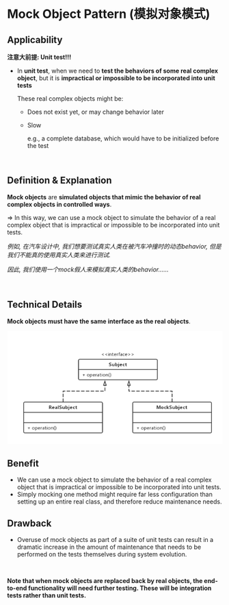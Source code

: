 # Mock Object Pattern (模拟对象模式)

## Applicability

**注意大前提: Unit test!!!**

* In **unit test**, when we need to **test the behaviors of some real complex object**, but it is **impractical or impossible to be incorporated into unit tests**

  These real complex objects might be:

  * Does not exist yet, or may change behavior later

  * Slow

    e.g., a complete database, which would have to be initialized before the test

<br>

## Definition & Explanation

**Mock objects** are **simulated objects that mimic the behavior of real complex objects in controlled ways**.

=> In this way, we can use a mock object to simulate the behavior of a real complex object that is impractical or impossible to be incorporated into unit tests.

*例如, 在汽车设计中, 我们想要测试真实人类在被汽车冲撞时的动态behavior, 但是我们不能真的使用真实人类来进行测试.*

*因此, 我们使用一个mock假人来模拟真实人类的behavior......*

<br>

## Technical Details

**Mock objects must have the same interface as the real objects**.

<img src="https://github.com/Ziang-Lu/Design-Patterns/blob/master/Other%20Patterns/Mock%20Object%20Pattern/mock_object_pattern.png?raw=true">

<br>

## Benefit

* We can use a mock object to simulate the behavior of a real complex object that is impractical or impossible to be incorporated into unit tests.
* Simply mocking one method might require far less configuration than setting up an entire real class, and therefore reduce maintenance needs.

## Drawback

* Overuse of mock objects as part of a suite of unit tests can result in a dramatic increase in the amount of maintenance that needs to be performed on the tests themselves during system evolution.

<br>

**Note that when mock objects are replaced back by real objects, the end-to-end functionality will need further testing. These will be integration tests rather than unit tests.**